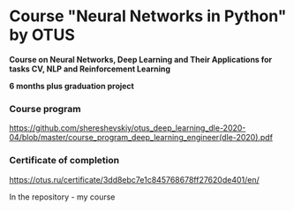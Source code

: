 # Course "Neural Networks in Python" by OTUS
__Course on Neural Networks, Deep Learning and Their Applications for tasks CV, NLP and Reinforcement Learning__

**6 months plus graduation project**

### Course program
https://github.com/shereshevskiy/otus_deep_learning_dle-2020-04/blob/master/course_program_deep_learning_engineer(dle-2020).pdf

### Certificate of completion
https://otus.ru/certificate/3dd8ebc7e1c845768678ff27620de401/en/

In the repository - my course

